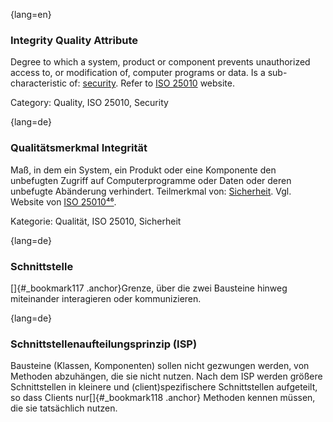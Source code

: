 {lang=en}
### Integrity Quality Attribute
Degree to which a system, product or component prevents unauthorized access to, or modification of, computer programs or data.
Is a sub-characteristic of: [security](#term-security-quality-attribute).
Refer to [ISO 25010](http://iso25000.com/index.php/en/iso-25000-standards/iso-25010) website.

Category: Quality, ISO 25010, Security

{lang=de}
### Qualitätsmerkmal Integrität

Maß, in dem ein System, ein Produkt oder eine Komponente den
unbefugten Zugriff auf Computerprogramme oder Daten oder deren
unbefugte Abänderung verhindert. Teilmerkmal von:
[Sicherheit](#_bookmark184). Vgl. Website von [ISO
25010](http://iso25000.com/index.php/en/iso-25000-standards/iso-25010)[⁴⁶](#_bookmark121).

Kategorie: Qualität, ISO 25010, Sicherheit

{lang=de}
### Schnittstelle

[]{#_bookmark117 .anchor}Grenze, über die zwei Bausteine hinweg
miteinander interagieren oder kommunizieren.

{lang=de}
### Schnittstellenaufteilungsprinzip (ISP)

Bausteine (Klassen, Komponenten) sollen nicht gezwungen werden, von
Methoden abzuhängen, die sie nicht nutzen. Nach dem ISP werden größere
Schnittstellen in kleinere und (client)spezifischere Schnittstellen
aufgeteilt, so dass Clients nur[]{#_bookmark118 .anchor} Methoden
kennen müssen, die sie tatsächlich nutzen.